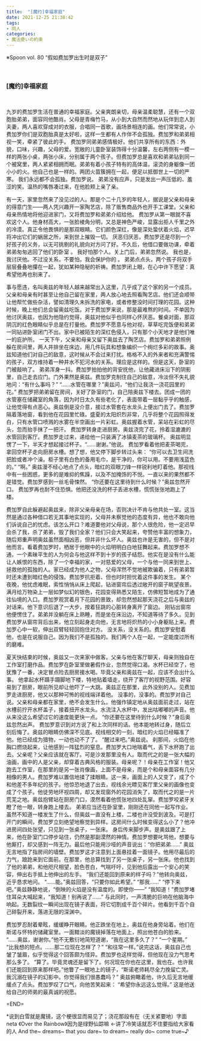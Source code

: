 ```yaml
---
title:  "[魔约]幸福家庭"
date: 2021-12-25 21:38:42
tags:
- 同人
categories:
- 魔法使いの約束
---
```

※Spoon vol. 80 “假如费加罗出生时是双子”
<!--more-->
<br>

### \[魔约\]幸福家庭
<br>

九岁的费加罗生活在普通的幸福家庭。父亲爽朗亲切，母亲温柔聪慧，还有一个双胞胎弟弟，面容同他酷肖。父母是青梅竹马，从小到大自然而然地从玩伴到恋人到夫妻，两人喜欢穿成对的衣服，合唱同一首歌，画场景相连的画。他们常常说，小费加罗你们是双胞胎真是太好啦，这样一生都有人作伴不会孤独。费加罗和弟弟相视一笑，牵紧了彼此的手。
费加罗同弟弟感情极好。他们共享所有的东西：外貌，口味，兴趣，父母的爱。宽敞的儿童卧室装饰得十分温馨，左右两侧有一模一样的两张小桌，两张小床，分别属于两个孩子。但费加罗总是喜欢和弟弟钻到同一个被窝里，两人紧紧相拥而眠。弟弟有着小孩子特有的高体温，滚烫的身躯像一团小小的火。他自己也是一样的。两团火苗簇拥在一起，便足以抵御世上一切的严寒。
我们永远都不会孤独。费加罗说。
弟弟没有应声，只是发出一声压低的、羞涩的笑。温热的嘴唇凑过来，在他脸颊上亲了亲。
<br>

有一天，家里忽然来了没见过的人。那是个二十几岁的年轻人，据说是父亲和母亲的得意门生——两人凭兴趣开一家陶艺店，除了贩售商品外也开手工课堂。父亲和母亲热情地将他迎进家门，又将费加罗和弟弟介绍给他。
费加罗从第一眼就不喜欢这个人。他身材高大，一张脸棱角分明，又总是神色严峻，显露出拒人千里之外的冷漠。真正令他畏惧的是那双眼睛。它们颜色深红，像是深处蛰伏着火焰，迟早将冲出它们的蜗居之所，来到世上摧毁一切。
厌恶归厌恶，费加罗还是尽到一个好孩子的义务，以无可挑剔的礼貌向对方问了好。不久后，他借口要做功课，牵着弟弟匆匆逃回了他们的卧室 。
我好怕那个人。关上门后，弟弟忽然说。
我也是，我讨厌他。不过没关系，不要怕，我会保护你的 。
弟弟点点头，两个孩子将双手层层叠叠地攥在一起，犹如某种隐秘的祈祷。费加罗闭上眼，在心中许下愿望：真希望他再也别来了。
<br>

事与愿违，名叫奥兹的年轻人越来越常出入这里，几乎成了这个家的另一个成员。父亲和母亲有时甚至让他自己留在家里，两人放心地去照看陶艺店。他们还会顺带让他帮忙做些杂活，譬如清理久未拆洗的家电，或者修整没时间打理的花园。这种时候，晚上他们总会留奥兹吃饭。对于费加罗来说，那是最难熬的时间。不单因为他讨厌奥兹，也因为他隐约觉得，奥兹对他似乎也同样心怀厌恶。餐桌对面，那双阴沉的红色眼睛似乎总是在打量他。费加罗不愿意与他对视，草草吃完饭便和弟弟一同钻进卧室闭门不出。家中已被陌生的深红色侵入，只有那个小天地才是他们唯一的庇护所。
一天下午，父亲和母亲又留下奥兹去了陶艺店。费加罗和弟弟照例躲在房间里，两人并排坐在床边，用几件玩具和想象编织一个绚烂多彩的故事。奥兹知道他们对自己的敌意，这时候从不会过来打扰。格格不入的外来者和充满警惕的孩子，双方维持着一种井水不犯河水的关系。理应是这样的。但是这天，卧室的门被敲响了。
弟弟浑身一抖。费加罗拍拍他的背安抚他，让他藏进床沿下的阴影里，自己走去应门。门外果然是奥兹。费加罗克制住自己的敌意，冷淡但不失礼貌地问：“有什么事吗？”
“……水管在哪里？”奥兹问，“他们让我浇一浇花园里的花。”
费加罗把弟弟留在房间，关好了卧室的门，自己陪奥兹下楼去。团成一团的水管塞在储藏室的角落，因为时日太久有些老化了，表面带着一层黏乎乎的触感，让他觉得有点恶心。奥兹倒是没介意，接过水管套在水龙头上便出门去了。费加罗隔着落地窗，看到他在花园里忙碌。盛夏的太阳炽烈非常，几乎将整个花园照得发白，只有水管口喷溅的水雾在半空画出一片彩虹。奥兹握着水管，呆站在彩虹的尽头，忽而抬手抹了一把汗。
费加罗转身走进厨房。奥兹浇完了花，拎着湿漉漉的水管回到客厅。费加罗走过来，递给他一只装满了冰镇麦茶的玻璃杯。
奥兹明显愣了一下，半天才想起接过杯子。“……谢谢。”他说。
费加罗看着他把麦茶喝完，拿回空杯子走向厨房水槽。想了想，他又停下脚步转过头来：
“你可以去卫生间洗把脸或者冲个澡。柜子里有白色的备用毛巾，是干净的，你可以用。不要用浅蓝色的。”
“啊。”
奥兹漫不经心地点了点头，暗红的双眼刀锋一样锐利地盯着他。那视线中有一些困惑，更多的是难抑的焦躁，以及不加掩饰的不悦。一直以来的果然都不是错觉。费加罗感到一丝毛骨悚然。
“你还要在这里待到什么时候？”奥兹忽然开口。
费加罗再也耐不住恐惧。他把还没洗的杯子丢进水槽，慌慌张张地跑上了楼。
<br>

费加罗自此躲避起奥兹来，除非父亲母亲在场，否则决计不肯与他共处一室。这当然是通过各种借口若无其事地实现的，父母并未察觉他的态度有异，他也不敢向他们诉说自己的忧虑。该怎么开口？难道要他对父母说，那个人很危险，他一定迟早会杀了我，杀了弟弟，毁了我们全家？他们只会大笑起来，夸赞他丰富的想象力，随后郑重声明奥兹虽然面相凶恶，但并非什么坏人。奥兹也许是无害的，但不是对他而言。看着费加罗时，栖居于他眼中的火焰明明白白地狂舞起来。费加罗想不通，一个素昧平生的人为何会与他这样不到十岁的孩子结怨。他实在是没有什么能让人嫉恨的东西，除了一个幸福的家，一对慈爱的父母，一个与他一同来到世上、拯救他的孤独的人。家已经成为他人之物，父母浑然不觉地被欺骗着，只有弟弟暂时还未遭到暗红色的侵蚀。费加罗抗拒着、但也时时担忧着这件事的发生。
某个夜晚，他忧虑难眠，索性悄悄从床上爬起，钻进窗帘后透过敞开的窗子眺望夜景。满月给万物染上一层如梦似幻的银色，花园变得熟悉又陌生，仿佛短暂地成为了通往仙境的入口。费加罗观赏着月下花园的景致，却忽然想起那天浇花之后与奥兹的对话来。他下意识后退了一大步，按着狂跳的心脏转身离开了窗边。
刚钻出窗帘他便愣住了。弟弟并没躺在床上熟睡，而是坐在床沿边，不知道等待了多久。见到费加罗从窗帘背后出来，他立刻起身走向他，无言地将炽热的小小身躯贴上来。费加罗心中一软，伸出双臂轻轻回抱住对方。
没关系，没关系的。费加罗安慰着他，也是在说服自己。因为我们不是孤独的。我们两个人在一起，一定能度过所有的磨难。
<br>

夏天快结束的时候，奥兹又一次来家中做客。父亲与他在客厅聊天，母亲则独自在工作室打磨作品。费加罗在卧室里做暑假作业，忽然觉得口渴。水杯已经空了，他犹豫了一番，决定冒点险去厨房接水喝。毕竟父亲和奥兹在一起，应该不会出什么事。
他拿起水杯蹑手蹑脚地下楼，特地贴着墙走，绕开了客厅的视野范围。好容易到了厨房，眼前所见却让他吓了一大跳。奥兹正在那里，此外没别的人。见费加罗走进厨房，他又以那种可怖的视线端详着他。
没事的，没事的。费加罗对自己说。父亲和母亲都在家里，绝不会发生什么。他强作镇定地从奥兹面前走过，站在水槽前拧开水杯盖子，接着扭开水龙头。水流注入水杯中，发出咕嘟嘟的声音。他从来没这么希望过它的速度能更快一点。
“你还要在这里待到什么时候？”身后奥兹忽然出声。
费加罗意识到对方说了和上次同样的话。他本能地转过身，随后立刻后悔了。奥兹的眼睛仿佛深不见底。视线相交的一刻，暗红的火焰已经瞄准了他。他已经成为猎物，一动也动不了了。
“醒过来吧。”奥兹说。
刹那间，火焰在他胸口燃烧起来，让他感到一阵猛烈的窒息。费加罗大口地喘着气，丢下水杯跑了出去。父亲呢？父亲应该就在客厅。可是沙发那里没有人。取而代之的是一张大幅的油画，画中的人是父亲，却穿着古典风格的服装。母亲呢？！母亲在工作室！他又跑去工作室，在那里的是另一张肖像画，上面不是母亲，而是个和母亲面容有几分相像的男人。费加罗难以置信地揉了揉眼睛。这一来，画面上的人又变了，成了个和他差不多年纪的孩子。他惊恐地退了出去，视线余光瞟见客厅里父亲的画像也变成了个孩子。他徒劳地环视四周，却又发现窗外的花园消失了，取而代之的是一片荒芜之地。奥兹抱臂站在厨房门口，漠然看着他慌张地四处乱窜。费加罗咬紧牙关瞪了他一眼，转身跑上楼去。
弟弟应当还在卧室里，刚刚还在同他一起写作业。虽然不知道一楼发生了什么，但奥兹一直没有上楼，二楼也许没受到波及。可是打开门的瞬间，费加罗立刻绝望地察觉到异样。这房间什么时候变得这么小了？他冲进房间四处张望，只见到一张桌子，一张床。
身后传来脚步声。是奥兹跟了上来，他在卧室门口停步站住，仍然是那副漠然的神情。费加罗想要叱骂他，想要与他厮打，却又感到一阵无力。最后他只能用沙哑的声音说出：“你把弟弟……”
奥兹无言地指了指房间的墙壁。费加罗这才注意到上面悬挂着一面镜子。他用尽最后的力气，踉跄来到它面前。在那里，他总算找到了另一张桌子，另一张床。他也找到了他的弟弟，和他咫尺相望，脸色苍白，气喘吁吁，见到他后露出一个安心的笑容，伸出右手抵上他伸出的左手。
“我们还能回到原来的样子吗？”他转向奥兹，近乎恳求地问。
“……能。”奥兹回答，“只要你如此希望。”
“那我……”
“停下来吧。”奥兹静静地说，“倒映的火焰是没有温度的。即使你——”
“我知道！”费加罗堵住耳朵大喊起来，“我知道！别再说了……”
与此同时，一声清脆的巨响在他脑海中响起。无数裂纹一瞬间出现在镜子表面，将它切割成千百个碎片。他看到千百个自己碎裂开来，落进无限的深渊中。
<br>

费加罗忍耐着晕眩，缓缓睁开眼睛。他正跌坐在地上，奥兹在他身旁站着。他们在斯诺与怀特的储藏室里。一面黯淡的魔镜掉落在地面上，照出他苍白的脸来。
“……奥兹，谢谢你。”他不无敷衍地简短道谢，“我在这里多久了？”
“一个星期。”
“比我想的短点。……那二位现在怎样了？”
“和往常一样。”说完这话，奥兹自己也皱了皱眉，似乎觉得这个回答颇为怪异。费加罗也这样觉得，但他现在没力气思考那么多了。
“算了。毕竟灵魂还是留下了。何况现在你也在这里，我也在。也许我们还能回到原来那样吧。”他瞥了一眼地上的镜子，“斯诺老师耗尽全力挽留亡灵。我沉溺在镜子的幻影中。你觉得我们很愚蠢吗？”
奥兹俯瞰着他，许久后无言地缓缓点了点头。费加罗叹了口气，向他苦笑起来：
“希望你永远这么觉得。”
这是他送给自己的师弟的最真诚的祝愿。
<br>

=END=
<br>

\*说到白雪就是魔镜，这个梗很显而易见了；浇花那段有在（无关紧要地）字面neta 《Over the Rainbow》因为是绿野仙踪嘛 \<-讲了冷笑话就忍不住要指给大家看的人
And the~ dreams~ that you dare~ to dream~ really do~ come true~♪
<br>



